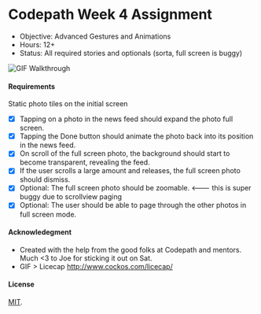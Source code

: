 # Codepath Week 4 Assignment

- Objective: Advanced Gestures and Animations
- Hours: 12+
- Status: All required stories and optionals (sorta, full screen is buggy)

![GIF Walkthrough](/_assets/hu-facebook-overview.gif)


#### Requirements
Static photo tiles on the initial screen
* [x] Tapping on a photo in the news feed should expand the photo full screen.
* [x] Tapping the Done button should animate the photo back into its position in the news feed.
* [x] On scroll of the full screen photo, the background should start to become transparent, revealing the feed.
* [x] If the user scrolls a large amount and releases, the full screen photo should dismiss.
* [x] Optional: The full screen photo should be zoomable. <--- this is super buggy due to scrollview paging
* [x] Optional: The user should be able to page through the other photos in full screen mode.

#### Acknowledegment
- Created with the help from the good folks at Codepath and mentors. Much <3 to Joe for sticking it out on Sat.
- GIF > Licecap http://www.cockos.com/licecap/

#### License
[MIT](LICENSE.md).
